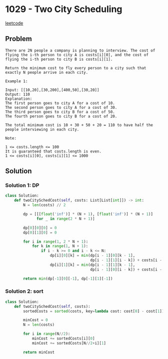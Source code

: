 # 1029 - Two City Scheduling

[leetcode](https://leetcode.com/problems/two-city-scheduling/)

## Problem

    There are 2N people a company is planning to interview. The cost of flying the i-th person to city A is costs[i][0], and the cost of flying the i-th person to city B is costs[i][1].
    
    Return the minimum cost to fly every person to a city such that exactly N people arrive in each city.
    
    Example 1:
    
    Input: [[10,20],[30,200],[400,50],[30,20]]
    Output: 110
    Explanation: 
    The first person goes to city A for a cost of 10.
    The second person goes to city A for a cost of 30.
    The third person goes to city B for a cost of 50.
    The fourth person goes to city B for a cost of 20.
    
    The total minimum cost is 10 + 30 + 50 + 20 = 110 to have half the people interviewing in each city.
    
    Note:
    
    1 <= costs.length <= 100
    It is guaranteed that costs.length is even.
    1 <= costs[i][0], costs[i][1] <= 1000

## Solution

### Solution 1: DP

```python
class Solution:
    def twoCitySchedCost(self, costs: List[List[int]]) -> int:
        N = len(costs) // 2

        dp = [[[float('inf')] * (N + 1), [float('inf')] * (N + 1)]
              for _ in range(2 * N + 1)]

        dp[0][0][0] = 0
        dp[0][1][0] = 0

        for i in range(1, 2 * N + 1):
            for k in range(1, N + 1):
                if i - k >= 0 and i - k <= N:
                    dp[i][0][k] = min(dp[i - 1][0][k - 1],
                                      dp[i - 1][1][i - k]) + costs[i - 1][0]
                    dp[i][1][k] = min(dp[i - 1][1][k - 1],
                                      dp[i - 1][0][i - k]) + costs[i - 1][1]

        return min(dp[-1][0][-1], dp[-1][1][-1])
```

### Solution 2: sort

```python
class Solution:
    def twoCitySchedCost(self, costs):
        sortedCosts = sorted(costs, key=lambda cost: cost[0] - cost[1])

        minCost = 0
        N = len(costs)

        for i in range(N//2):
            minCost += sortedCosts[i][0]
            minCost += sortedCosts[N//2+i][1]

        return minCost
```
